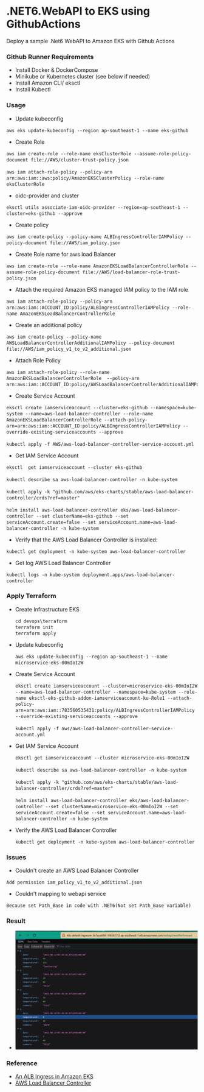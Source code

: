 # .NET6.WebAPI to EKS using GithubActions
Deploy a sample .Net6 WebAPI to Amazon EKS with Github Actions

### Github Runner Requirements
+ Install Docker & DockerCompose
+ Minikube or Kubernetes cluster (see below if needed)
+ Install Amazon CLI/ eksctl
+ Install Kubectl

### Usage

+ Update kubeconfig
```
aws eks update-kubeconfig --region ap-southeast-1 --name eks-github
```

+ Create Role
```
aws iam create-role --role-name eksClusterRole --assume-role-policy-document file://AWS/cluster-trust-policy.json

aws iam attach-role-policy --policy-arn arn:aws:iam::aws:policy/AmazonEKSClusterPolicy --role-name eksClusterRole
```

+ oidc-provider and cluster
```
eksctl utils associate-iam-oidc-provider --region=ap-southeast-1 --cluster=eks-github --approve
```

+ Create policy
```
aws iam create-policy --policy-name ALBIngressControllerIAMPolicy --policy-document file://AWS/iam_policy.json
```

+ Create Role name for aws load Balancer
```
aws iam create-role --role-name AmazonEKSLoadBalancerControllerRole --assume-role-policy-document file://AWS/load-balancer-role-trust-policy.json
```

+ Attach the required Amazon EKS managed IAM policy to the IAM role
```
aws iam attach-role-policy --policy-arn arn:aws:iam::ACCOUNT_ID:policy/ALBIngressControllerIAMPolicy --role-name AmazonEKSLoadBalancerControllerRole
```

+ Create an additional policy
```
aws iam create-policy --policy-name AWSLoadBalancerControllerAdditionalIAMPolicy --policy-document file://AWS/iam_policy_v1_to_v2_additional.json
```

+ Attach Role Policy
```
aws iam attach-role-policy --role-name AmazonEKSLoadBalancerControllerRole  --policy-arn arn:aws:iam::ACCOUNT_ID:policy/AWSLoadBalancerControllerAdditionalIAMPolicy
```

+ Create Service Account
```
eksctl create iamserviceaccount --cluster=eks-github --namespace=kube-system --name=aws-load-balancer-controller --role-name AmazonEKSLoadBalancerControllerRole --attach-policy-arn=arn:aws:iam::ACCOUNT_ID:policy/ALBIngressControllerIAMPolicy --override-existing-serviceaccounts --approve

kubectl apply -f AWS/aws-load-balancer-controller-service-account.yml
```

+ Get IAM Service Account
```
eksctl  get iamserviceaccount --cluster eks-github

kubectl describe sa aws-load-balancer-controller -n kube-system

kubectl apply -k "github.com/aws/eks-charts/stable/aws-load-balancer-controller/crds?ref=master"

helm install aws-load-balancer-controller eks/aws-load-balancer-controller --set clusterName=eks-github --set serviceAccount.create=false --set serviceAccount.name=aws-load-balancer-controller -n kube-system
```

+ Verify that the AWS Load Balancer Controller is installed:
```
kubectl get deployment -n kube-system aws-load-balancer-controller
```

+ Get log AWS Load Balancer Controller
```
kubectl logs -n kube-system deployment.apps/aws-load-balancer-controller
```


### Apply Terraform
+ Create Infrastructure EKS
    ```
    cd devops\terraform
    terraform init
    terraform apply
    ```

+ Update kubeconfig
    ```
    aws eks update-kubeconfig --region ap-southeast-1 --name microservice-eks-00mIoI2W
    ```

+ Create Service Account
    ```
    eksctl create iamserviceaccount --cluster=microservice-eks-00mIoI2W --name=aws-load-balancer-controller --namespace=kube-system --role-name eksctl-eks-github-addon-iamserviceaccount-ku-Role1 --attach-policy-arn=arn:aws:iam::783560535431:policy/ALBIngressControllerIAMPolicy --override-existing-serviceaccounts --approve

    kubectl apply -f aws/aws-load-balancer-controller-service-account.yml
    ```

+ Get IAM Service Account
    ```
    eksctl get iamserviceaccount --cluster microservice-eks-00mIoI2W

    kubectl describe sa aws-load-balancer-controller -n kube-system

    kubectl apply -k "github.com/aws/eks-charts/stable/aws-load-balancer-controller/crds?ref=master"

    helm install aws-load-balancer-controller eks/aws-load-balancer-controller --set clusterName=microservice-eks-00mIoI2W --set serviceAccount.create=false --set serviceAccount.name=aws-load-balancer-controller -n kube-system
    ```

+ Verify the AWS Load Balancer Controller
    ```
    kubectl get deployment -n kube-system aws-load-balancer-controller
    ```

### Issues
+ Couldn't create an AWS Load Balancer Controller
```
Add permission iam_policy_v1_to_v2_additional.json
```


+ Couldn't mapping to webapi service
```
Because set Path_Base in code with .NET6(Not set Path_Base variable)
```


### Result
+ ![Web API](./images/mapping-webapi.png)

### Reference
+ [An ALB Ingress in Amazon EKS](https://aws.amazon.com/premiumsupport/knowledge-center/eks-alb-ingress-aws-waf/)
+ [AWS Load Balancer Controller](https://docs.aws.amazon.com/eks/latest/userguide/aws-load-balancer-controller.html)